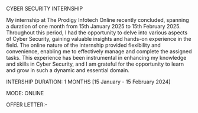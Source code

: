CYBER SECURITY INTERNSHIP

My internship at The Prodigy Infotech Online recently concluded, spanning a duration of one month from 15th January 2025 to 15th February 2025. Throughout this period, I had the opportunity to delve into various aspects of Cyber Security, gaining valuable insights and hands-on experience in the field. The online nature of the internship provided flexibility and convenience, enabling me to effectively manage and complete the assigned tasks. This experience has been instrumental in enhancing my knowledge and skills in Cyber Security, and I am grateful for the opportunity to learn and grow in such a dynamic and essential domain.

INTERSHIP DURATION: 1 MONTHS [15 January - 15 February 2024]

MODE: ONLINE

OFFER LETTER:-
